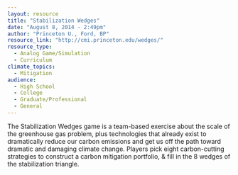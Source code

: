 ```yaml
---
layout: resource
title: "Stabilization Wedges"
date: "August 8, 2014 - 2:49pm"
author: "Princeton U., Ford, BP"
resource_link: "http://cmi.princeton.edu/wedges/"
resource_type:
  - Analog Game/Simulation
  - Curriculum
climate_topics:
  - Mitigation
audience:
  - High School
  - College
  - Graduate/Professional
  - General
---
```


The Stabilization Wedges game is a team-based exercise about the scale of the greenhouse gas problem, plus technologies that already exist to dramatically reduce our carbon emissions and get us off the path toward dramatic and damaging climate change.  Players pick eight carbon-cutting strategies to construct a carbon mitigation portfolio, & fill in the 8 wedges of the stabilization triangle.
